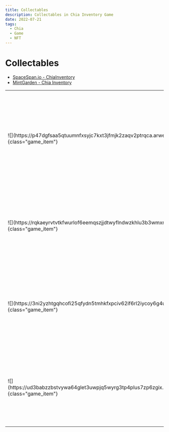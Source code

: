```yaml
---
title: Collectables
description: Collectables in Chia Inventory Game
date: 2022-07-21
tags:
  - Chia
  - Game
  - NFT
---
```


<div class="chia_rpg_story" markdown="1">

# Collectables

- [SpaceSpan.io - ChiaInventory](https://www.spacescan.io/xch/nft/collection/col16fpva26fhdjp2echs3cr7c30gzl7qe67hu9grtsjcqldz354asjsyzp6wx)
- [MintGarden - Chia Inventory](https://mintgarden.io/collections/chia-inventory-col16fpva26fhdjp2echs3cr7c30gzl7qe67hu9grtsjcqldz354asjsyzp6wx)

<table markdown="1" class="item_table">

<tr markdown="1"><td markdown="1">
![](https://p47dgfsaa5qtuumnfxsyjc7kxt3jfmjk2zaqv2ptrqca.arweave.net/fz4zFkAHY-TpR-jS3lh_IvqvPaSsS_-rWQQrp84w_Eg){class="game_item"}
</td>
<td markdown="1">
<span markdown="1">**Canned Slime**</span>
<span markdown="1">**Collectable:** 1</span>
A poor slime is canned in this bottle. The slime tries to escape.... 
After defeating the slimes the adventurers canned them into bottles. Maybe they are good for something?
</td></tr>

<tr markdown="1"><td markdown="1">
![](https://rqkaeyrvtvtkfwurlof6eemqszjjdtwyflndwzkhlu3b3wmxmi.arweave.net/jBQCYjWdZqLakVuL_4hGQllKRztgq2jtlR102HdmXYo){class="game_item"}
</td>
<td markdown="1">
<span markdown="1">**Large Monster Nuclei**</span>
<span markdown="1">**Collectable:** 1</span>
The heart of a monster. Ripped out of the corpse of a slimy monster after a fierce battle. The master druid would give rewards for them
</td></tr>

<tr markdown="1"><td markdown="1">
![](https://3ni2yzhtgqhcofi25qfydn5tmhkfxpciv62if6rl2iycoy6g4u.arweave.net/21GsZPM0DicVGuwLgbezYdRbvEivt-IL6K9IwJ2PG5Q){class="game_item"}
</td>
<td markdown="1">
<span markdown="1">**Medium Monster Nuclei**</span>
<span markdown="1">**Collectable:** 1</span>
The heart of a monster. Ripped out of the corpse of a slimy monster after a fierce battle. The master druid would give rewards for them
</td></tr>

<tr markdown="1"><td markdown="1">
![](https://ud3babzzbstvywa64glet3uwpjq5wyrg3tp4plus7zp6zgix.arweave.net/oPYQBzkMp1xYHuGWSe6WemHb_Yibc38eukv5f7Jk_Xc){class="game_item"}
</td>
<td markdown="1">
<span markdown="1">**Small Monster Nuclei**</span>
<span markdown="1">**Collectable:** 1</span>
The heart of a monster. Ripped out of the corpse of a slimy monster after a fierce battle. The master druid would give rewards for them
</td></tr>



</table>

</div>